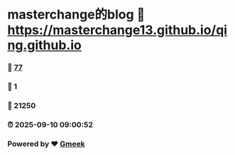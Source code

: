 # masterchange的blog :link: https://masterchange13.github.io/qing.github.io 
### :page_facing_up: [77](https://masterchange13.github.io/qing.github.io/tag.html) 
### :speech_balloon: 1 
### :hibiscus: 21250 
### :alarm_clock: 2025-09-10 09:00:52 
### Powered by :heart: [Gmeek](https://github.com/Meekdai/Gmeek)
